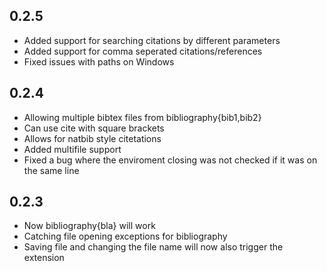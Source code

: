 ## 0.2.5
* Added support for searching citations by different parameters
* Added support for comma seperated citations/references
* Fixed issues with paths on Windows

## 0.2.4
* Allowing multiple bibtex files from bibliography{bib1,bib2}
* Can use cite with square brackets
* Allows for natbib style citetations
* Added multifile support
* Fixed a bug where the enviroment closing was not checked if it was on the same line

## 0.2.3

* Now bibliography{bla} will work
* Catching file opening exceptions for bibliography
* Saving file and changing the file name will now also trigger the extension
